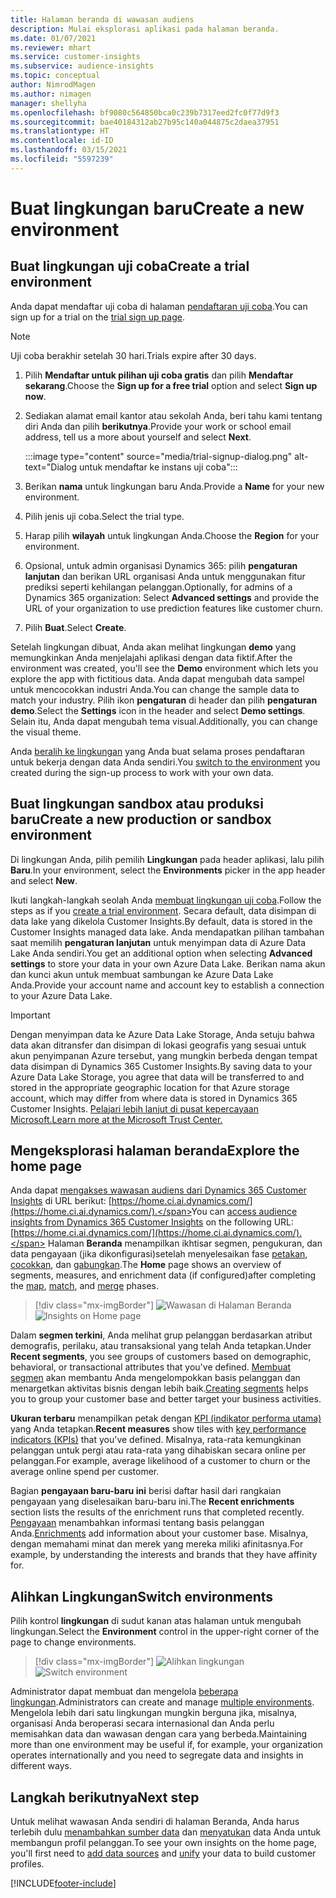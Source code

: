 ```yaml
---
title: Halaman beranda di wawasan audiens
description: Mulai eksplorasi aplikasi pada halaman beranda.
ms.date: 01/07/2021
ms.reviewer: mhart
ms.service: customer-insights
ms.subservice: audience-insights
ms.topic: conceptual
author: NimrodMagen
ms.author: nimagen
manager: shellyha
ms.openlocfilehash: bf9080c564850bca0c239b7317eed2fc0f77d9f3
ms.sourcegitcommit: bae40184312ab27b95c140a044875c2daea37951
ms.translationtype: HT
ms.contentlocale: id-ID
ms.lasthandoff: 03/15/2021
ms.locfileid: "5597239"
---
```

# <a name="create-a-new-environment"></a><span data-ttu-id="009a4-103">Buat lingkungan baru</span><span class="sxs-lookup"><span data-stu-id="009a4-103">Create a new environment</span></span>

## <a name="create-a-trial-environment"></a><span data-ttu-id="009a4-104">Buat lingkungan uji coba</span><span class="sxs-lookup"><span data-stu-id="009a4-104">Create a trial environment</span></span>

<span data-ttu-id="009a4-105">Anda dapat mendaftar uji coba di halaman [pendaftaran uji coba](https://dynamics.microsoft.com/get-started/free-trial/?appname=customerinsights).</span><span class="sxs-lookup"><span data-stu-id="009a4-105">You can sign up for a trial on the [trial sign up page](https://dynamics.microsoft.com/get-started/free-trial/?appname=customerinsights).</span></span> 

> [!NOTE]
> <span data-ttu-id="009a4-106">Uji coba berakhir setelah 30 hari.</span><span class="sxs-lookup"><span data-stu-id="009a4-106">Trials expire after 30 days.</span></span>

1. <span data-ttu-id="009a4-107">Pilih **Mendaftar untuk pilihan uji coba gratis** dan pilih **Mendaftar sekarang**.</span><span class="sxs-lookup"><span data-stu-id="009a4-107">Choose the **Sign up for a free trial** option and select **Sign up now**.</span></span>

1. <span data-ttu-id="009a4-108">Sediakan alamat email kantor atau sekolah Anda, beri tahu kami tentang diri Anda dan pilih **berikutnya**.</span><span class="sxs-lookup"><span data-stu-id="009a4-108">Provide your work or school email address, tell us a more about yourself and select **Next**.</span></span>

   :::image type="content" source="media/trial-signup-dialog.png" alt-text="Dialog untuk mendaftar ke instans uji coba":::

1. <span data-ttu-id="009a4-110">Berikan **nama** untuk lingkungan baru Anda.</span><span class="sxs-lookup"><span data-stu-id="009a4-110">Provide a **Name** for your new environment.</span></span> 

1. <span data-ttu-id="009a4-111">Pilih jenis uji coba.</span><span class="sxs-lookup"><span data-stu-id="009a4-111">Select the trial type.</span></span>

1. <span data-ttu-id="009a4-112">Harap pilih **wilayah** untuk lingkungan Anda.</span><span class="sxs-lookup"><span data-stu-id="009a4-112">Choose the **Region** for your environment.</span></span>

1. <span data-ttu-id="009a4-113">Opsional, untuk admin organisasi Dynamics 365: pilih **pengaturan lanjutan** dan berikan URL organisasi Anda untuk menggunakan fitur prediksi seperti kehilangan pelanggan.</span><span class="sxs-lookup"><span data-stu-id="009a4-113">Optionally, for admins of a Dynamics 365 organization: Select **Advanced settings** and provide the URL of your organization to use prediction features like customer churn.</span></span>

1. <span data-ttu-id="009a4-114">Pilih **Buat**.</span><span class="sxs-lookup"><span data-stu-id="009a4-114">Select **Create**.</span></span> 

<span data-ttu-id="009a4-115">Setelah lingkungan dibuat, Anda akan melihat lingkungan **demo** yang memungkinkan Anda menjelajahi aplikasi dengan data fiktif.</span><span class="sxs-lookup"><span data-stu-id="009a4-115">After the environment was created, you'll see the **Demo** environment which lets you explore the app with fictitious data.</span></span> <span data-ttu-id="009a4-116">Anda dapat mengubah data sampel untuk mencocokkan industri Anda.</span><span class="sxs-lookup"><span data-stu-id="009a4-116">You can change the sample data to match your industry.</span></span> <span data-ttu-id="009a4-117">Pilih ikon **pengaturan** di header dan pilih **pengaturan demo**.</span><span class="sxs-lookup"><span data-stu-id="009a4-117">Select the **Settings** icon in the header and select **Demo settings**.</span></span> <span data-ttu-id="009a4-118">Selain itu, Anda dapat mengubah tema visual.</span><span class="sxs-lookup"><span data-stu-id="009a4-118">Additionally, you can change the visual theme.</span></span> 

<span data-ttu-id="009a4-119">Anda [beralih ke lingkungan](#switch-environments) yang Anda buat selama proses pendaftaran untuk bekerja dengan data Anda sendiri.</span><span class="sxs-lookup"><span data-stu-id="009a4-119">You [switch to the environment](#switch-environments) you created during the sign-up process to work with your own data.</span></span>

## <a name="create-a-new-production-or-sandbox-environment"></a><span data-ttu-id="009a4-120">Buat lingkungan sandbox atau produksi baru</span><span class="sxs-lookup"><span data-stu-id="009a4-120">Create a new production or sandbox environment</span></span>

<span data-ttu-id="009a4-121">Di lingkungan Anda, pilih pemilih **Lingkungan** pada header aplikasi, lalu pilih **Baru**.</span><span class="sxs-lookup"><span data-stu-id="009a4-121">In your environment, select the **Environments** picker in the app header and select **New**.</span></span>

<span data-ttu-id="009a4-122">Ikuti langkah-langkah seolah Anda [membuat lingkungan uji coba](#create-a-trial-environment).</span><span class="sxs-lookup"><span data-stu-id="009a4-122">Follow the steps as if you [create a trial environment](#create-a-trial-environment).</span></span> <span data-ttu-id="009a4-123">Secara default, data disimpan di data lake yang dikelola Customer Insights.</span><span class="sxs-lookup"><span data-stu-id="009a4-123">By default, data is stored in the Customer Insights managed data lake.</span></span> <span data-ttu-id="009a4-124">Anda mendapatkan pilihan tambahan saat memilih **pengaturan lanjutan** untuk menyimpan data di Azure Data Lake Anda sendiri.</span><span class="sxs-lookup"><span data-stu-id="009a4-124">You get an additional option when selecting **Advanced settings** to store your data in your own Azure Data Lake.</span></span> <span data-ttu-id="009a4-125">Berikan nama akun dan kunci akun untuk membuat sambungan ke Azure Data Lake Anda.</span><span class="sxs-lookup"><span data-stu-id="009a4-125">Provide your account name and account key to establish a connection to your Azure Data Lake.</span></span> 

> [!IMPORTANT]
> <span data-ttu-id="009a4-126">Dengan menyimpan data ke Azure Data Lake Storage, Anda setuju bahwa data akan ditransfer dan disimpan di lokasi geografis yang sesuai untuk akun penyimpanan Azure tersebut, yang mungkin berbeda dengan tempat data disimpan di Dynamics 365 Customer Insights.</span><span class="sxs-lookup"><span data-stu-id="009a4-126">By saving data to your Azure Data Lake Storage, you agree that data will be transferred to and stored in the appropriate geographic location for that Azure storage account, which may differ from where data is stored in Dynamics 365 Customer Insights.</span></span> [<span data-ttu-id="009a4-127">Pelajari lebih lanjut di pusat kepercayaan Microsoft.</span><span class="sxs-lookup"><span data-stu-id="009a4-127">Learn more at the Microsoft Trust Center.</span></span>](https://www.microsoft.com/trust-center)

## <a name="explore-the-home-page"></a><span data-ttu-id="009a4-128">Mengeksplorasi halaman beranda</span><span class="sxs-lookup"><span data-stu-id="009a4-128">Explore the home page</span></span>

<span data-ttu-id="009a4-129">Anda dapat [mengakses wawasan audiens dari Dynamics 365 Customer Insights](https://home.ci.ai.dynamics.com/) di URL berikut: [https://home.ci.ai.dynamics.com/](https://home.ci.ai.dynamics.com/).</span><span class="sxs-lookup"><span data-stu-id="009a4-129">You can [access audience insights from Dynamics 365 Customer Insights](https://home.ci.ai.dynamics.com/) on the following URL: [https://home.ci.ai.dynamics.com/](https://home.ci.ai.dynamics.com/).</span></span>
<span data-ttu-id="009a4-130">Halaman **Beranda** menampilkan ikhtisar segmen, pengukuran, dan data pengayaan (jika dikonfigurasi)setelah menyelesaikan fase [petakan](map-entities.md), [cocokkan](match-entities.md), dan [gabungkan](merge-entities.md).</span><span class="sxs-lookup"><span data-stu-id="009a4-130">The **Home** page shows an overview of segments, measures, and enrichment data (if configured)after completing the [map](map-entities.md), [match](match-entities.md), and [merge](merge-entities.md) phases.</span></span>

> [!div class="mx-imgBorder"] 
> <span data-ttu-id="009a4-131">![Wawasan di Halaman Beranda](media/home-page-insights.png "Wawasan di Halaman Beranda")</span><span class="sxs-lookup"><span data-stu-id="009a4-131">![Insights on Home page](media/home-page-insights.png "Insights on Home page")</span></span>

<span data-ttu-id="009a4-132">Dalam **segmen terkini**, Anda melihat grup pelanggan berdasarkan atribut demografis, perilaku, atau transaksional yang telah Anda tetapkan.</span><span class="sxs-lookup"><span data-stu-id="009a4-132">Under **Recent segments**, you see groups of customers based on demographic, behavioral, or transactional attributes that you've defined.</span></span> <span data-ttu-id="009a4-133">[Membuat segmen](segments.md) akan membantu Anda mengelompokkan basis pelanggan dan menargetkan aktivitas bisnis dengan lebih baik.</span><span class="sxs-lookup"><span data-stu-id="009a4-133">[Creating segments](segments.md) helps you to group your customer base and better target your business activities.</span></span>

<span data-ttu-id="009a4-134">**Ukuran terbaru** menampilkan petak dengan [KPI (indikator performa utama)](measures.md) yang Anda tetapkan.</span><span class="sxs-lookup"><span data-stu-id="009a4-134">**Recent measures** show tiles with [key performance indicators (KPIs)](measures.md) that you've defined.</span></span> <span data-ttu-id="009a4-135">Misalnya, rata-rata kemungkinan pelanggan untuk pergi atau rata-rata yang dihabiskan secara online per pelanggan.</span><span class="sxs-lookup"><span data-stu-id="009a4-135">For example, average likelihood of a customer to churn or the average online spend per customer.</span></span>

<span data-ttu-id="009a4-136">Bagian **pengayaan baru-baru ini** berisi daftar hasil dari rangkaian pengayaan yang diselesaikan baru-baru ini.</span><span class="sxs-lookup"><span data-stu-id="009a4-136">The **Recent enrichments** section lists the results of the enrichment runs that completed recently.</span></span> <span data-ttu-id="009a4-137">[Pengayaan](enrichment-hub.md) menambahkan informasi tentang basis pelanggan Anda.</span><span class="sxs-lookup"><span data-stu-id="009a4-137">[Enrichments](enrichment-hub.md) add information about your customer base.</span></span> <span data-ttu-id="009a4-138">Misalnya, dengan memahami minat dan merek yang mereka miliki afinitasnya.</span><span class="sxs-lookup"><span data-stu-id="009a4-138">For example, by understanding the interests and brands that they have affinity for.</span></span>

## <a name="switch-environments"></a><span data-ttu-id="009a4-139">Alihkan Lingkungan</span><span class="sxs-lookup"><span data-stu-id="009a4-139">Switch environments</span></span>

<span data-ttu-id="009a4-140">Pilih kontrol **lingkungan** di sudut kanan atas halaman untuk mengubah lingkungan.</span><span class="sxs-lookup"><span data-stu-id="009a4-140">Select the **Environment** control in the upper-right corner of the page to change environments.</span></span>

> [!div class="mx-imgBorder"] 
> <span data-ttu-id="009a4-141">![Alihkan lingkungan](media/home-page-environment-switcher.png "Alihkan lingkungan")</span><span class="sxs-lookup"><span data-stu-id="009a4-141">![Switch environment](media/home-page-environment-switcher.png "Switch environment")</span></span>

<span data-ttu-id="009a4-142">Administrator dapat membuat dan mengelola [beberapa lingkungan](manage-environments.md).</span><span class="sxs-lookup"><span data-stu-id="009a4-142">Administrators can create and manage [multiple environments](manage-environments.md).</span></span> <span data-ttu-id="009a4-143">Mengelola lebih dari satu lingkungan mungkin berguna jika, misalnya, organisasi Anda beroperasi secara internasional dan Anda perlu memisahkan data dan wawasan dengan cara yang berbeda.</span><span class="sxs-lookup"><span data-stu-id="009a4-143">Maintaining more than one environment may be useful if, for example, your organization operates internationally and you need to segregate data and insights in different ways.</span></span>

## <a name="next-step"></a><span data-ttu-id="009a4-144">Langkah berikutnya</span><span class="sxs-lookup"><span data-stu-id="009a4-144">Next step</span></span>

<span data-ttu-id="009a4-145">Untuk melihat wawasan Anda sendiri di halaman Beranda, Anda harus terlebih dulu [menambahkan sumber data](data-sources.md) dan [menyatukan](data-unification.md) data Anda untuk membangun profil pelanggan.</span><span class="sxs-lookup"><span data-stu-id="009a4-145">To see your own insights on the home page, you'll first need to [add data sources](data-sources.md) and [unify](data-unification.md) your data to build customer profiles.</span></span>


[!INCLUDE[footer-include](../includes/footer-banner.md)]